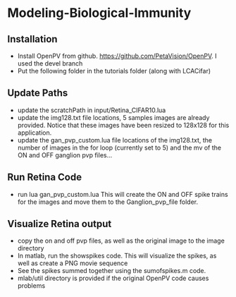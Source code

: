 # Modeling-Biological-Immunity
## Installation
 - Install OpenPV from github. https://github.com/PetaVision/OpenPV. I used the devel branch
 - Put the following folder in the tutorials folder (along with LCACifar)
## Update Paths
 - update the scratchPath in input/Retina_CIFAR10.lua
 - update the img128.txt file locations, 5 samples images are already provided.  Notice that these images have been resized to 128x128 for this application.
 - update the gan_pvp_custom.lua file locations of the img128.txt, the number of images in the for loop (currently set to 5) and the mv of the ON and OFF ganglion pvp files...
## Run Retina Code
 - run lua gan_pvp_custom.lua   This will create the ON and OFF spike trains for the images and move them to the Ganglion_pvp_file folder.  
## Visualize Retina output
 - copy the on and off pvp files, as well as the original image to the image directory
 - In matlab, run the showspikes code.  This will visualize the spikes, as well as create a PNG movie sequence
 - See the spikes summed together using the sumofspikes.m code.
 - mlab/util directory is provided if the original OpenPV code causes problems
